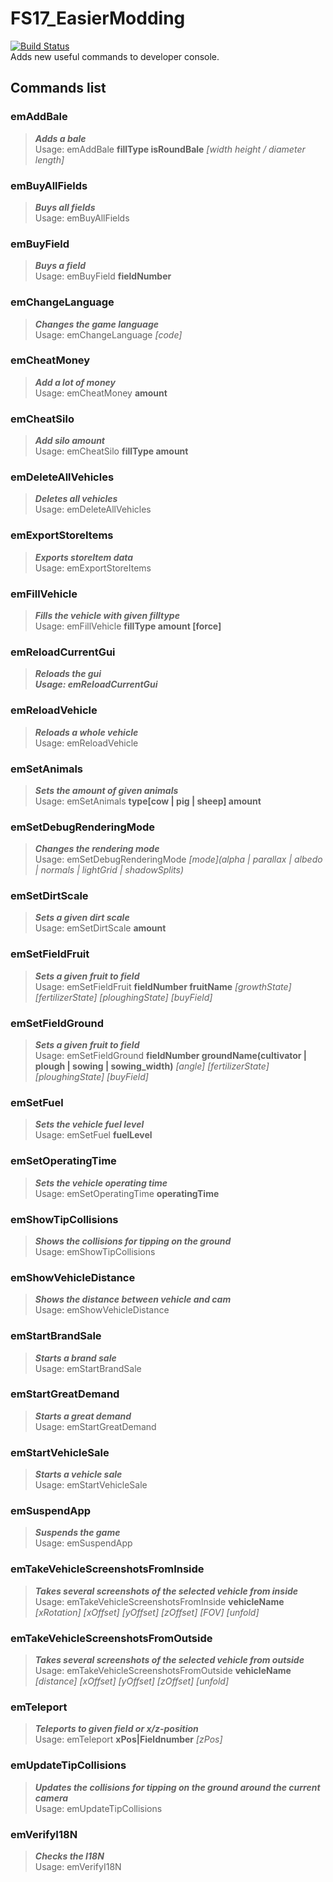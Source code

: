 # FS17_EasierModding
[![Build Status](https://travis-ci.org/TeamFSIModding/FS17_EasierModding.svg?branch=master)](https://travis-ci.org/TeamFSIModding/FS17_EasierModding)  
Adds new useful commands to developer console.  
  
## Commands list
### emAddBale
> __*Adds a bale*__  
> Usage: emAddBale **fillType isRoundBale** *[width height / diameter length]*  
    
### emBuyAllFields
> __*Buys all fields*__  
> Usage: emBuyAllFields  
    
### emBuyField
> __*Buys a field*__  
> Usage: emBuyField **fieldNumber**  
    
### emChangeLanguage
> __*Changes the game language*__  
> Usage: emChangeLanguage *[code]*  
    
### emCheatMoney
> __*Add a lot of money*__  
> Usage: emCheatMoney **amount**  
    
### emCheatSilo
> __*Add silo amount*__  
> Usage: emCheatSilo **fillType amount**  
    
### emDeleteAllVehicles
> __*Deletes all vehicles*__  
> Usage: emDeleteAllVehicles  
    
### emExportStoreItems
> __*Exports storeItem data*__  
> Usage: emExportStoreItems  
    
### emFillVehicle
> __*Fills the vehicle with given filltype*__  
> Usage: emFillVehicle **fillType amount \[force]**
    
### emReloadCurrentGui
> __*Reloads the gui  
> Usage: emReloadCurrentGui*__  
    
### emReloadVehicle
> __*Reloads a whole vehicle*__  
> Usage: emReloadVehicle  
    
### emSetAnimals
> __*Sets the amount of given animals*__  
> Usage: emSetAnimals **type[cow | pig | sheep] amount**  
    
### emSetDebugRenderingMode
> __*Changes the rendering mode*__  
> Usage: emSetDebugRenderingMode *\[mode](alpha | parallax | albedo | normals | lightGrid | shadowSplits)*  
    
### emSetDirtScale
> __*Sets a given dirt scale*__  
> Usage: emSetDirtScale **amount**  
    
### emSetFieldFruit
> __*Sets a given fruit to field*__  
> Usage: emSetFieldFruit **fieldNumber fruitName** *\[growthState] \[fertilizerState] \[ploughingState] [buyField]*  
    
### emSetFieldGround
> __*Sets a given fruit to field*__  
> Usage: emSetFieldGround **fieldNumber groundName(cultivator | plough | sowing | sowing_width)** *\[angle] \[fertilizerState] \[ploughingState] [buyField]*  
    
### emSetFuel
> __*Sets the vehicle fuel level*__  
> Usage: emSetFuel **fuelLevel**  
    
### emSetOperatingTime
> __*Sets the vehicle operating time*__  
> Usage: emSetOperatingTime **operatingTime**  
    
### emShowTipCollisions
> __*Shows the collisions for tipping on the ground*__  
> Usage: emShowTipCollisions  
    
### emShowVehicleDistance
> __*Shows the distance between vehicle and cam*__  
> Usage: emShowVehicleDistance  
    
### emStartBrandSale
> __*Starts a brand sale*__  
> Usage: emStartBrandSale  
    
### emStartGreatDemand
> __*Starts a great demand*__  
> Usage: emStartGreatDemand  
    
### emStartVehicleSale
> __*Starts a vehicle sale*__  
> Usage: emStartVehicleSale  
    
### emSuspendApp
> __*Suspends the game*__  
> Usage: emSuspendApp  
    
### emTakeVehicleScreenshotsFromInside
> __*Takes several screenshots of the selected vehicle from inside*__  
> Usage: emTakeVehicleScreenshotsFromInside **vehicleName** *\[xRotation] \[xOffset] \[yOffset] \[zOffset] \[FOV] [unfold]*  
    
### emTakeVehicleScreenshotsFromOutside
> __*Takes several screenshots of the selected vehicle from outside*__  
> Usage: emTakeVehicleScreenshotsFromOutside **vehicleName** *\[distance] \[xOffset] \[yOffset] \[zOffset] [unfold]*  
    
### emTeleport
> __*Teleports to given field or x/z-position*__  
> Usage: emTeleport **xPos|Fieldnumber** *[zPos]*  
    
### emUpdateTipCollisions
> __*Updates the collisions for tipping on the ground around the current camera*__  
> Usage: emUpdateTipCollisions  
    
### emVerifyI18N
> __*Checks the I18N*__  
> Usage: emVerifyI18N  
    
